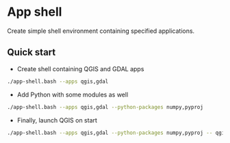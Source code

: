 # App shell

Create simple shell environment containing specified applications.

## Quick start

* Create shell containing QGIS and GDAL apps

```bash
./app-shell.bash --apps qgis,gdal
```

* Add Python with some modules as well

```bash
./app-shell.bash --apps qgis,gdal --python-packages numpy,pyproj
```

* Finally, launch QGIS on start

```bash
./app-shell.bash --apps qgis,gdal --python-packages numpy,pyproj -- qgis
```
